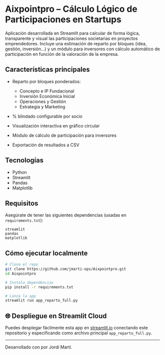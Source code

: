 # Aixpointpro – Cálculo Lógico de Participaciones en Startups

Aplicación desarrollada en Streamlit para calcular de forma lógica, transparente y visual las participaciones societarias en proyectos emprendedores. Incluye una estimación de reparto por bloques (idea, gestión, inversión...) y un módulo para inversores con cálculo automático de participación en función de la valoración de la empresa.

## Características principales

- Reparto por bloques ponderados:
  - Concepto e IP Fundacional
  - Inversión Económica Inicial
  - Operaciones y Gestión
  - Estrategia y Marketing

- % blindado configurable por socio
- Visualización interactiva en gráfico circular
- Módulo de cálculo de participación para inversores
- Exportación de resultados a CSV

##  Tecnologías

- Python
- Streamlit
- Pandas
- Matplotlib

##  Requisitos

Asegúrate de tener las siguientes dependencias (usadas en `requirements.txt`):

```
streamlit
pandas
matplotlib
```

##  Cómo ejecutar localmente

```bash
# Clona el repo
git clone https://github.com/jmarti-ops/Aixpointpro.git
cd Aixpointpro

# Instala dependencias
pip install -r requirements.txt

# Lanza la app
streamlit run app_reparto_full.py
```

## 🌐 Despliegue en Streamlit Cloud

Puedes desplegar fácilmente esta app en [streamlit.io](https://share.streamlit.io) conectando este repositorio y especificando como archivo principal `app_reparto_full.py`.

---

Desarrollado con  por Jordi Martí.
